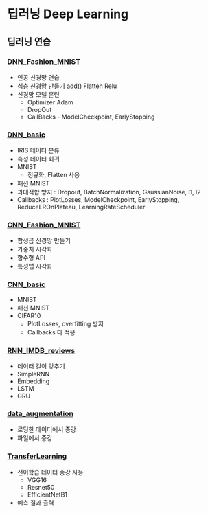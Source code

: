 # 딥러닝 Deep Learning

## 딥러닝 연습

### [DNN_Fashion_MNIST](https://github.com/Chanmi-K/Python/blob/main/DL/DL_DNN_FashionMnist.ipynb)
* 인공 신경망 연습
* 심층 신경망 만들기 add() Flatten Relu
* 신경망 모델 훈련
  * Optimizer Adam
  * DropOut
  * CallBacks - ModelCheckpoint, EarlyStopping

### [DNN_basic](https://github.com/Chanmi-K/Python/blob/main/DL/DL_DNN_basic.ipynb)
* IRIS 데이터 분류
* 속성 데이터 회귀
* MNIST
	* 정규화, Flatten 사용
* 패션 MNIST
* 과대적합 방지 : Dropout, BatchNormalization, GaussianNoise, l1, l2
* Callbacks : PlotLosses, ModelCheckpoint, EarlyStopping, ReduceLROnPlateau, LearningRateScheduler


### [CNN_Fashion_MNIST](https://github.com/Chanmi-K/Python/blob/main/DL/DL_CNN_FashionMnist.ipynb)
* 합성곱 신경망 만들기
* 가중치 시각화
* 함수형 API
* 특성맵 시각화

### [CNN_basic](https://github.com/Chanmi-K/Python/blob/main/DL/DL_CNN_basic.ipynb)
* MNIST
* 패션 MNIST
* CIFAR10
	* PlotLosses, overfitting 방지
	* Callbacks 다 적용


### [RNN_IMDB_reviews](https://github.com/Chanmi-K/Python/blob/main/DL/DL_RNN_IMDB_reviews.ipynb)
* 데이터 길이 맞추기
* SimpleRNN
* Embedding
* LSTM
* GRU


### [data_augmentation](https://github.com/Chanmi-K/Python/blob/main/DL/DL_data_augmentation.ipynb)
* 로딩한 데이터에서 증강
* 파일에서 증강


### [TransferLearning](https://github.com/Chanmi-K/Python/blob/main/DL/DL_TransferLearning_basic.ipynb)
* 전이학습 데이터 증강 사용
	* VGG16
	* Resnet50
	* EfficientNetB1
* 예측 결과 출력
